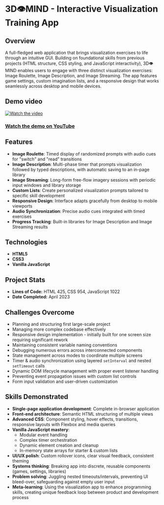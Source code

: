 # 3D👁MIND - Interactive Visualization Training App

## Overview
A full-fledged web application that brings visualization exercises to life through an intuitive GUI. Building on foundational skills from previous projects (HTML structure, CSS styling, and JavaScript interactivity), 3D👁MIND enables users to engage with three distinct visualization exercises: Image Roulette, Image Description, and Image Streaming. The app features game settings, custom imagination lists, and a responsive design that works seamlessly across desktop and mobile devices.

## Demo video 
[![Watch the video](https://img.youtube.com/vi/r-6hULJ0JyE/maxresdefault.jpg)](https://youtu.be/r-6hULJ0JyE)

### [Watch the demo on YouTube](https://youtu.be/r-6hULJ0JyE)

## Features
- **Image Roulette**: Timed display of randomized prompts with audio cues for "switch" and "read" transitions
- **Image Description**: Multi-phase timer that prompts visualization followed by typed descriptions, with automatic saving to an in-page library
- **Image Streaming**: Long-form free-flow imagery sessions with periodic input windows and library storage
- **Custom Lists**: Create personalized visualization prompts tailored to specific skill development
- **Responsive Design**: Interface adapts gracefully from desktop to mobile viewports
- **Audio Synchronization**: Precise audio cues integrated with timed exercises
- **Progress Tracking**: Built-in libraries for Image Description and Image Streaming results

## Technologies
- **HTML5**
- **CSS3**
- **Vanilla JavaScript**

## Project Stats
- **Lines of Code:** HTML 425, CSS 954, JavaScript 1022
- **Date Completed:** April 2023

## Challenges Overcome
- Planning and structuring first large-scale project
- Managing more complex codebase effectively
- Responsive design implementation - initially built for one screen size requiring significant rework
- Maintaining consistent variable naming conventions
- Debugging numerous errors across interconnected components
- State management across modes to coordinate multiple screens
- Timer & audio synchronization using layered `setInterval` and nested `setTimeout` calls
- Dynamic DOM lifecycle management with proper event listener handling
- Preventing event propagation issues with custom list controls
- Form input validation and user-driven customization

## Skills Demonstrated
- **Single-page application development**: Complete in-browser application
- **Front-end architecture**: Semantic HTML structuring of multiple views
- **Advanced CSS**: Component styling, hover effects, transitions, responsive layouts with Flexbox and media queries
- **Vanilla JavaScript mastery**:
  - Modular event handling
  - Complex timer orchestration
  - Dynamic element creation and cleanup
  - In-memory state arrays for starter & custom lists
- **UI/UX polish**: Custom rollover icons, clear visual feedback, consistent theming
- **Systems thinking**: Breaking app into discrete, reusable components (games, settings, libraries)
- **Problem solving**: Juggling nested timeouts/intervals, preventing UI bleed-over, safeguarding against empty user input
- **Meta-learning**: Using the visualization app to enhance programming skills, creating unique feedback loop between product and development process
